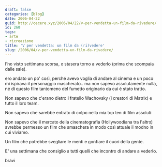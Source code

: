 ```yaml
---
draft: false
categories: [blog]
date: 2006-04-22
guid: http://cecere.xyz/2006/04/22/v-per-vendetta-un-film-da-rivedere/
id: 260
tags:
- arte
- ricreazione
title: 'V per vendetta: un film da (ri)vedere'
slug: /2006/04/v-per-vendetta-un-film-da-rivedere/
---
```


l'ho visto settimana scorsa, e stasera torno a vederlo (prima che scompaia dalle sale).

ero andato un po' così, perché avevo voglia di andare al cinema e un poco mi ispirava il personaggio mascherato.. ma non sapevo assolutamente nulla, né di questo film tantomeno del fumetto originario da cui è stato tratto.

Non sapevo che c'erano dietro i fratello Wachovsky (i creatori di Matrix) e tutto il loro team.
  
Non sapevo che sarebbe entrato di colpo nella mia top ten di film assoluti
  
Non sapevo che il mercato della cinematografia (Hollywoodiana tra l'altro) avrebbe permesso un film che smaschera in modo così attuale il modno in cui viviamo.
  
Un film che potrebbe svegliare le menti e gonfiare il cuori della gente.

E' una settimana che consiglio a tutti quelli che incontro di andare a vederlo.

bravi